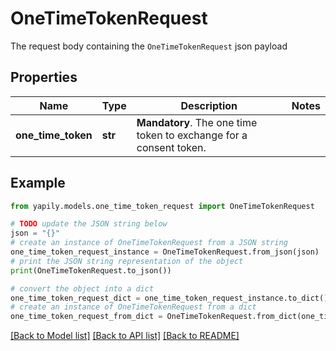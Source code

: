 # OneTimeTokenRequest

The request body containing the `OneTimeTokenRequest` json payload

## Properties

Name | Type | Description | Notes
------------ | ------------- | ------------- | -------------
**one_time_token** | **str** | __Mandatory__. The one time token to exchange for a consent token. | 

## Example

```python
from yapily.models.one_time_token_request import OneTimeTokenRequest

# TODO update the JSON string below
json = "{}"
# create an instance of OneTimeTokenRequest from a JSON string
one_time_token_request_instance = OneTimeTokenRequest.from_json(json)
# print the JSON string representation of the object
print(OneTimeTokenRequest.to_json())

# convert the object into a dict
one_time_token_request_dict = one_time_token_request_instance.to_dict()
# create an instance of OneTimeTokenRequest from a dict
one_time_token_request_from_dict = OneTimeTokenRequest.from_dict(one_time_token_request_dict)
```
[[Back to Model list]](../README.md#documentation-for-models) [[Back to API list]](../README.md#documentation-for-api-endpoints) [[Back to README]](../README.md)


